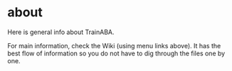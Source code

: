 # about
Here is general info about TrainABA.

For main information, check the Wiki (using menu links above). It has the best flow of information so you do not have to dig through the files one by one.
